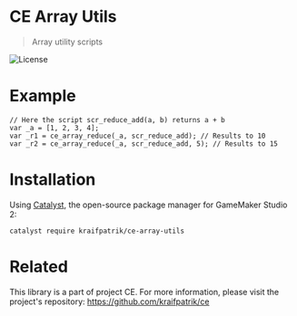 # CE Array Utils
> Array utility scripts

![License](https://img.shields.io/github/license/kraifpatrik/ce-array-utils)

# Example
```gml
// Here the script scr_reduce_add(a, b) returns a + b
var _a = [1, 2, 3, 4];
var _r1 = ce_array_reduce(_a, scr_reduce_add); // Results to 10
var _r2 = ce_array_reduce(_a, scr_reduce_add, 5); // Results to 15
```

# Installation
Using [Catalyst](https://github.com/GameMakerHub/Catalyst), the open-source package manager for GameMaker Studio 2:

```
catalyst require kraifpatrik/ce-array-utils
```

# Related
This library is a part of project CE. For more information, please visit the project's repository: https://github.com/kraifpatrik/ce
